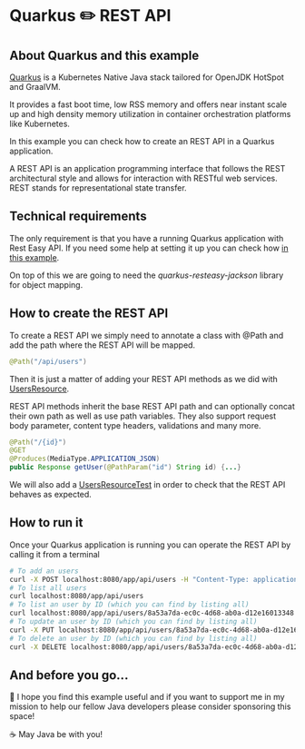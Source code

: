 # Quarkus :pencil2: REST API

## About Quarkus and this example

[Quarkus](https://quarkus.io/) is a Kubernetes Native Java stack tailored for OpenJDK HotSpot and GraalVM.

It provides a fast boot time, low RSS memory and offers near instant scale up and high density memory utilization in container orchestration platforms like Kubernetes.

In this example you can check how to create an REST API in a Quarkus application.

A REST API is an application programming interface that follows the REST architectural style and allows for interaction with RESTful web services. REST stands for representational state transfer.

## Technical requirements

The only requirement is that you have a running Quarkus application with Rest Easy API. If you need some help at setting it up you can check how [in this example](https://github.com/codewithhades/quarkus-basic-setup).

On top of this we are going to need the _quarkus-resteasy-jackson_ library for object mapping.

## How to create the REST API

To create a REST API we simply need to annotate a class with @Path and add the path where the REST API will be mapped.

````java
@Path("/api/users")
````
Then it is just a matter of adding your REST API methods as we did with [UsersResource](src/main/java/com/codewithhades/quarkus/restapi/UsersResource.java).

REST API methods inherit the base REST API path and can optionally concat their own path as well as use path variables. They also support request body parameter, content type headers, validations and many more.

````java
@Path("/{id}")
@GET
@Produces(MediaType.APPLICATION_JSON)
public Response getUser(@PathParam("id") String id) {...}
````
We will also add a [UsersResourceTest](src/test/java/com/codewithhades/quarkus/restapi/UsersResourceTest.java) in order to check that the REST API behaves as expected.

## How to run it

Once your Quarkus application is running you can operate the REST API by calling it from a terminal

````bash
# To add an users
curl -X POST localhost:8080/app/api/users -H "Content-Type: application/json" -d '{"name": "Anakin","surname":"Skywalker"}'
# To list all users
curl localhost:8080/app/api/users
# To list an user by ID (which you can find by listing all)
curl localhost:8080/app/api/users/8a53a7da-ec0c-4d68-ab0a-d12e16013348
# To update an user by ID (which you can find by listing all)
curl -X PUT localhost:8080/app/api/users/8a53a7da-ec0c-4d68-ab0a-d12e16013348 -H "Content-Type: application/json" -d '{"name": "Darth","surname":"Vader"}'
# To delete an user by ID (which you can find by listing all)
curl -X DELETE localhost:8080/app/api/users/8a53a7da-ec0c-4d68-ab0a-d12e16013348
````
## And before you go...

:pray: I hope you find this example useful and if you want to support me in my mission to help our fellow Java developers please consider sponsoring this space!

:coffee: May Java be with you!